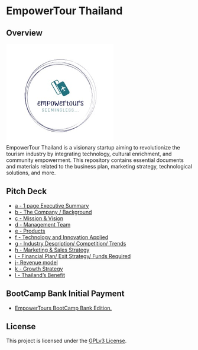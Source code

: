 # EmpowerTour Thailand

## Overview
![image](Screenshot_9-3-2024_17401_looka.com.jpeg) \
EmpowerTour Thailand is a visionary startup aiming to revolutionize the tourism industry by integrating technology, cultural enrichment, and community empowerment. This repository contains essential documents and materials related to the business plan, marketing strategy, technological solutions, and more.

## Pitch Deck

- [a - 1 page Executive Summary](Executive_summary.md)
- [b - The Company / Background](companybackground.md)
- [c - Mission & Vision](missionvision.md)
- [d - Management Team](mangementteam.md)
- [e - Products](products.md)
- [f - Technology and Innovation Applied](taia.md)
- [g - Industry Description/ Competition/ Trends](tct.md)
- [h - Marketing & Sales Strategy](mss.md)
- [i -  Financial Plan/ Exit Strategy/ Funds Required](fef.md)
- [j- Revenue model](rm.md)
- [k - Growth Strategy](gs.md)
- [l - Thailand’s Benefit](tb.md)

## BootCamp Bank Initial Payment

- [EmpowerTours BootCamp Bank Edition.](https://3009b0f5-33a7-4497-9b7b-14549b9eed77.mysimplestore.com/checkout)

## License

This project is licensed under the [GPLv3 License](LICENSE).
